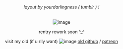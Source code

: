 <div align="center">

<h6 align="center"> layout by yourdarlingness ( tumblr ) ! </h6> 

![image](https://64.media.tumblr.com/96de19f6c17c2192e0207e43777d922f/5a214219f273f36a-26/s1280x1920/723cfb338bcbff2261e212b7b6c16e478421090a.pnj)

rentry rework soon ^_^

visit my old (if u rlly want) ![image](https://64.media.tumblr.com/4dd8244dee8f3a5708c6cb156317b766/db7ce6708c01e3ab-73/s75x75_c1/58e35ae3e46819280697c35bcfdb4885a407228e.gifv) [old github](https://github.com/traumatictoe) / [patreon](https://www.patreon.com/kaydiez)
